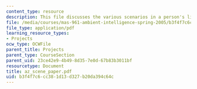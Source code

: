 ```yaml
---
content_type: resource
description: This file discusses the various scenarios in a person's life.
file: /media/courses/mas-961-ambient-intelligence-spring-2005/b3f4f7c6cc381d13d327b20da394c64c_az_scene_paper.pdf
file_type: application/pdf
learning_resource_types:
- Projects
ocw_type: OCWFile
parent_title: Projects
parent_type: CourseSection
parent_uid: 23ce42e9-4b49-8d35-7e0d-67b83b3011bf
resourcetype: Document
title: az_scene_paper.pdf
uid: b3f4f7c6-cc38-1d13-d327-b20da394c64c
---
```

